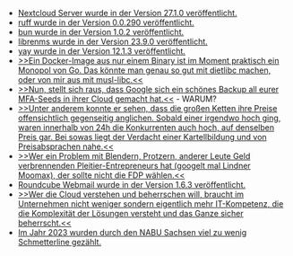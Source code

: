 * [Nextcloud Server wurde in der Version 27.1.0 veröffentlicht.](https://github.com/nextcloud/server/releases/tag/v27.1.0)
* [ruff wurde in der Version 0.0.290 veröffentlicht.](https://github.com/astral-sh/ruff/releases/tag/v0.0.290)
* [bun wurde in der Version 1.0.2 veröffentlicht.](https://github.com/oven-sh/bun/releases/tag/bun-v1.0.2)
* [librenms wurde in der Version 23.9.0 veröffentlicht.](https://github.com/librenms/librenms/releases/tag/23.9.0)
* [yay wurde in der Version 12.1.3 veröffentlicht.](https://github.com/Jguer/yay/releases/tag/v12.1.3)
* [>>Ein Docker-Image aus nur einem Binary ist im Moment praktisch ein Monopol von Go. Das könnte man genau so gut mit dietlibc machen, oder von mir aus mit musl-libc.<<](http://blog.fefe.de/?ts=9bfa689b)
* [>>Nun, stellt sich raus, dass Google sich ein schönes Backup all eurer MFA-Seeds in ihrer Cloud gemacht hat.<<](http://blog.fefe.de/?ts=9bfb3285) - WARUM?
* [>>Unter anderem konnte er sehen, dass die großen Ketten ihre Preise offensichtlich gegenseitig anglichen. Sobald einer irgendwo hoch ging, waren innerhalb von 24h die Konkurrenten auch hoch, auf denselben Preis gar. Bei sowas liegt der Verdacht einer Kartellbildung und von Preisabsprachen nahe.<<](http://blog.fefe.de/?ts=9bf8c5f0)
* [>>Wer ein Problem mit Blendern, Protzern, anderer Leute Geld verbrennenden Pleitier-Entrepreneurs hat (googelt mal Lindner Moomax), der sollte nicht die FDP wählen.<<](http://blog.fefe.de/?ts=9bf80788)
* [Roundcube Webmail wurde in der Version 1.6.3 veröffentlicht.](https://roundcube.net/news/2023/09/15/security-update-1.6.3-released)
* [>>Wer die Cloud verstehen und beherrschen will, braucht im Unternehmen nicht weniger sondern eigentlich mehr IT-Kompetenz, die die Komplexität der Lösungen versteht und das Ganze sicher beherrscht.<<](https://www.borncity.com/blog/2023/09/17/ist-der-cloud-hype-schon-wieder-vorbei/)
* [Im Jahr 2023 wurden durch den NABU Sachsen viel zu wenig Schmetterline gezählt.](https://sachsen.nabu.de/news/2023/33914.html)
